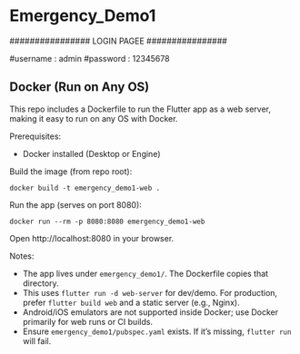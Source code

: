 # Emergency_Demo1

################
  LOGIN PAGEE
################

#username : admin
#password : 12345678

## Docker (Run on Any OS)

This repo includes a Dockerfile to run the Flutter app as a web server, making it easy to run on any OS with Docker.

Prerequisites:
- Docker installed (Desktop or Engine)

Build the image (from repo root):

```
docker build -t emergency_demo1-web .
```

Run the app (serves on port 8080):

```
docker run --rm -p 8080:8080 emergency_demo1-web
```

Open http://localhost:8080 in your browser.

Notes:
- The app lives under `emergency_demo1/`. The Dockerfile copies that directory.
- This uses `flutter run -d web-server` for dev/demo. For production, prefer `flutter build web` and a static server (e.g., Nginx).
- Android/iOS emulators are not supported inside Docker; use Docker primarily for web runs or CI builds.
- Ensure `emergency_demo1/pubspec.yaml` exists. If it’s missing, `flutter run` will fail.
